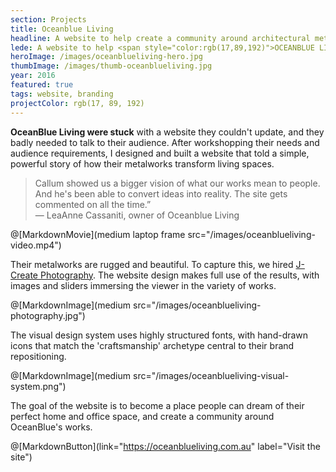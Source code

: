 ```yaml
---
section: Projects
title: Oceanblue Living
headline: A website to help create a community around architectural metalworks.
lede: A website to help <span style="color:rgb(17,89,192)">OCEANBLUE LIVING</span> create a community around architectural metalworks.
heroImage: /images/oceanblueliving-hero.jpg
thumbImage: /images/thumb-oceanblueliving.jpg
year: 2016
featured: true
tags: website, branding
projectColor: rgb(17, 89, 192)
---
```


**OceanBlue Living were stuck** with a website they couldn't update, and they badly needed to talk to their audience. After workshopping their needs and audience requirements, I designed and built a website that told a simple, powerful story of how their metalworks transform living spaces. 

> Callum showed us a bigger vision of what our works mean to people. And he's been able to convert ideas into reality. The site gets commented on all the time.” <br>— LeaAnne Cassaniti, owner of Oceanblue Living

@[MarkdownMovie](medium laptop frame src="/images/oceanblueliving-video.mp4")

Their metalworks are rugged and beautiful. To capture this, we hired [J-Create Photography](http://j-create.com.au/). The website design makes full use of the results, with images and sliders immersing the viewer in the variety of works.

@[MarkdownImage](medium src="/images/oceanblueliving-photography.jpg")

The visual design system uses highly structured fonts, with hand-drawn icons that match the 'craftsmanship' archetype central to their brand repositioning.

@[MarkdownImage](medium src="/images/oceanblueliving-visual-system.png")

The goal of the website is to become a place people can dream of their perfect home and office space, and create a community around OceanBlue's works.

@[MarkdownButton](link="https://oceanblueliving.com.au" label="Visit the site")
